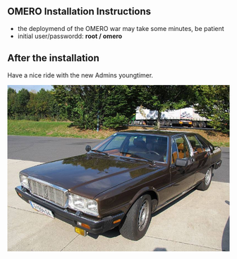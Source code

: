 ## OMERO Installation Instructions 

* the deploymend of the OMERO war may take some minutes, be patient
* initial user/passwordd: **root / omero**


## After the installation

Have a nice ride with the new Admins youngtimer.

![FINAL](install-screen-final.jpg)
